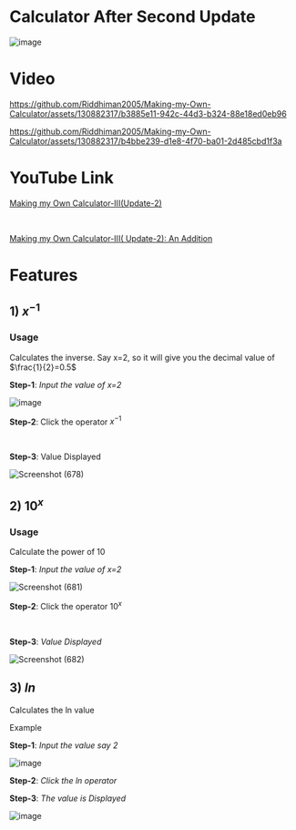 # Calculator After Second Update #


![image](https://github.com/Riddhiman2005/Making-my-Own-Calculator/assets/130882317/2bd61051-41c9-40e1-843d-9efbd32e228f)


# Video #



https://github.com/Riddhiman2005/Making-my-Own-Calculator/assets/130882317/b3885e11-942c-44d3-b324-88e18ed0eb96




https://github.com/Riddhiman2005/Making-my-Own-Calculator/assets/130882317/b4bbe239-d1e8-4f70-ba01-2d485cbd1f3a




# YouTube Link #

[Making my Own Calculator-III(Update-2)](https://youtu.be/YLFqWLoJr84)

<br>

[Making my Own Calculator-III( Update-2): An Addition](https://youtu.be/hJFMAOcQlmA)



# Features #


## 1) $x^{-1}$ ##

### Usage ###

Calculates the inverse. Say x=2, so it will give you the decimal value of $\frac{1}{2}=0.5$

**Step-1**: *Input the value of x=2*

![image](https://github.com/Riddhiman2005/Making-my-Own-Calculator/assets/130882317/ac77ff1e-70b6-4813-ac97-d3984d662edf)

**Step-2**: Click the operator $x^{-1}$

<br>

**Step-3**: Value Displayed

![Screenshot (678)](https://github.com/Riddhiman2005/Making-my-Own-Calculator/assets/130882317/16f70f72-f81e-4f5c-9540-52d9911c68a1)


## 2) $10^x$ ##

### Usage ###

Calculate the power of 10

**Step-1**: *Input the value of x=2*

![Screenshot (681)](https://github.com/Riddhiman2005/Making-my-Own-Calculator/assets/130882317/b943a935-09db-4907-82b3-f79f4e101db3)

**Step-2**: Click the operator $10^x$

<br>

**Step-3**: *Value Displayed*

![Screenshot (682)](https://github.com/Riddhiman2005/Making-my-Own-Calculator/assets/130882317/7695d349-5e6c-4caa-8662-9de8bdef7702)




## 3) $ln$ ##

Calculates the ln value 

Example

**Step-1**: *Input the value say 2*

![image](https://github.com/Riddhiman2005/Making-my-Own-Calculator/assets/130882317/ac77ff1e-70b6-4813-ac97-d3984d662edf)

**Step-2**: *Click the *ln* operator*
<br>

**Step-3**: *The value is Displayed*

![image](https://github.com/Riddhiman2005/Making-my-Own-Calculator/assets/130882317/a0b9431f-8e34-4477-b915-421d340705a9)



 

